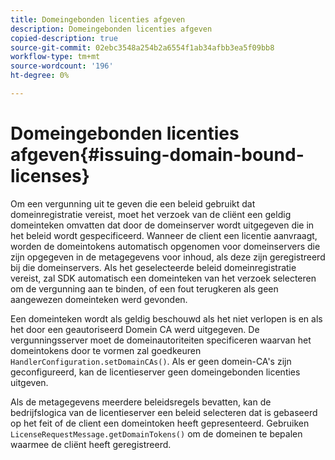 ```yaml
---
title: Domeingebonden licenties afgeven
description: Domeingebonden licenties afgeven
copied-description: true
source-git-commit: 02ebc3548a254b2a6554f1ab34afbb3ea5f09bb8
workflow-type: tm+mt
source-wordcount: '196'
ht-degree: 0%

---
```


# Domeingebonden licenties afgeven{#issuing-domain-bound-licenses}

Om een vergunning uit te geven die een beleid gebruikt dat domeinregistratie vereist, moet het verzoek van de cliënt een geldig domeinteken omvatten dat door de domeinserver wordt uitgegeven die in het beleid wordt gespecificeerd. Wanneer de client een licentie aanvraagt, worden de domeintokens automatisch opgenomen voor domeinservers die zijn opgegeven in de metagegevens voor inhoud, als deze zijn geregistreerd bij die domeinservers. Als het geselecteerde beleid domeinregistratie vereist, zal SDK automatisch een domeinteken van het verzoek selecteren om de vergunning aan te binden, of een fout terugkeren als geen aangewezen domeinteken werd gevonden.

Een domeinteken wordt als geldig beschouwd als het niet verlopen is en als het door een geautoriseerd Domein CA werd uitgegeven. De vergunningsserver moet de domeinautoriteiten specificeren waarvan het domeintokens door te vormen zal goedkeuren `HandlerConfiguration.setDomainCAs()`. Als er geen domein-CA&#39;s zijn geconfigureerd, kan de licentieserver geen domeingebonden licenties uitgeven.

Als de metagegevens meerdere beleidsregels bevatten, kan de bedrijfslogica van de licentieserver een beleid selecteren dat is gebaseerd op het feit of de client een domeintoken heeft gepresenteerd. Gebruiken `LicenseRequestMessage.getDomainTokens()` om de domeinen te bepalen waarmee de cliënt heeft geregistreerd.
